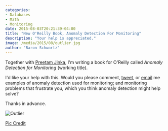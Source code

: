 ```yaml
---
categories:
- Databases
- Math
- Monitoring
date: 2015-08-03T20:21:39-04:00
title: "New O'Reilly Book, Anomaly Detection For Monitoring"
description: "Your help is appreciated."
image: /media/2015/08/outlier.jpg
author: "Baron Schwartz"
---
```


Together with [Preetam Jinka](http://preet.am/), I'm writing a book for O'Reilly
called *Anomaly Detection for Monitoring* (working title).

I'd like your help with this. Would you please comment,
[tweet](https://twitter.com/xaprb), or [email](mailto:baron@xaprb.com) me
examples of anomaly detection used for monitoring; and monitoring problems that
frustrate you, which you think anomaly detection might help solve?

Thanks in advance.

![Outlier](/media/2015/08/outlier.jpg)

<!--more-->

[Pic Credit](https://www.flickr.com/photos/mjfonseca/8392780221/)
